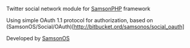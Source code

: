 Twitter social network module for [SamsonPHP](http://samsonphp.com) framework

Using simple OAuth 1.1 protocol for authorization, based on (SamsonOS/Social/OAuth)[http://bitbucket.ord/samsonos/social_oauth]

Developed by [SamsonOS](http://samsonos.com/)